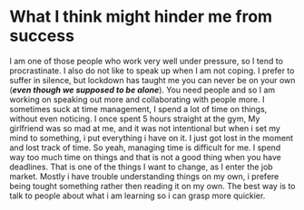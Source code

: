 # What I think might hinder me from success

I am one of those people who work very well under pressure, so I tend to procrastinate.
I also do not like to speak up when I am not coping. I prefer to suffer in silence, but lockdown has taught me you can never be on your own (**_even though we supposed to be alone_**). 
You need people and so I am working on speaking out more and collaborating with people more. 
I sometimes suck at time management, I spend a lot of time on things, without even noticing. 
I once spent 5 hours straight at the gym, My girlfriend was so mad at me, and it was not intentional but when i set my mind to something, i put everything i have on it.
I just got lost in the moment and lost track of time. So yeah, managing time is difficult for me. I spend way too much time on things and that 
is not a good thing when you have deadlines. That is one of the things I want to change, as I enter the job market. 
Mostly i have trouble understanding things on my own, i prefere being tought something rather then reading it on my own. 
The best way is to talk to people about what i am learning so i can grasp more quickier.
